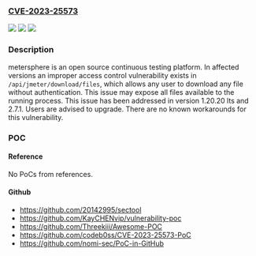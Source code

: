### [CVE-2023-25573](https://cve.mitre.org/cgi-bin/cvename.cgi?name=CVE-2023-25573)
![](https://img.shields.io/static/v1?label=Product&message=metersphere&color=blue)
![](https://img.shields.io/static/v1?label=Version&message=%3D%20%3C%201.20.20%20lts%20&color=brighgreen)
![](https://img.shields.io/static/v1?label=Vulnerability&message=CWE-862%3A%20Missing%20Authorization&color=brighgreen)

### Description

metersphere is an open source continuous testing platform. In affected versions an improper access control vulnerability exists in `/api/jmeter/download/files`, which allows any user to download any file without authentication. This issue may expose all files available to the running process. This issue has been addressed in version 1.20.20 lts and 2.7.1. Users are advised to upgrade. There are no known workarounds for this vulnerability.

### POC

#### Reference
No PoCs from references.

#### Github
- https://github.com/20142995/sectool
- https://github.com/KayCHENvip/vulnerability-poc
- https://github.com/Threekiii/Awesome-POC
- https://github.com/codeb0ss/CVE-2023-25573-PoC
- https://github.com/nomi-sec/PoC-in-GitHub

